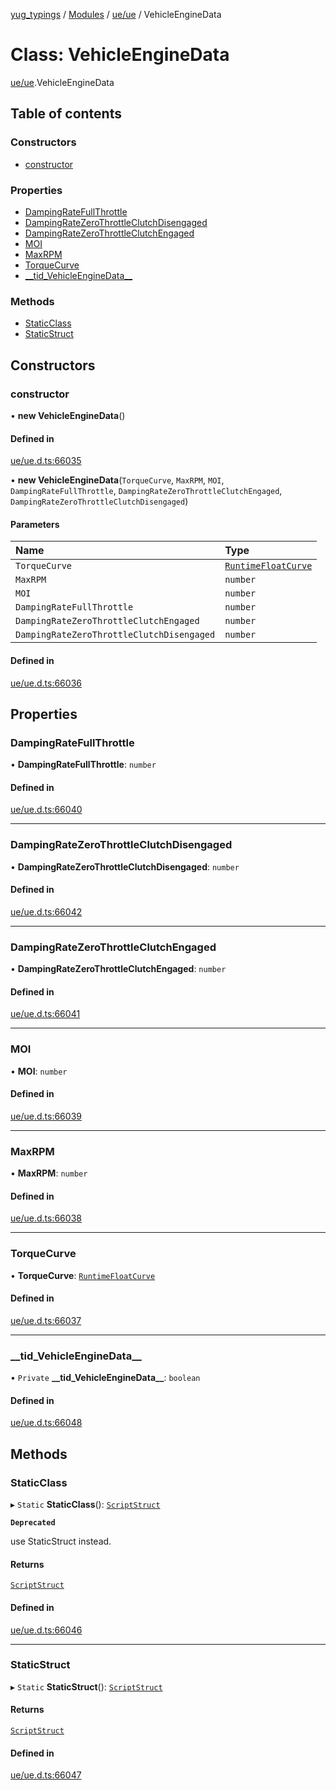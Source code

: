 [yug_typings](../README.md) / [Modules](../modules.md) / [ue/ue](../modules/ue_ue.md) / VehicleEngineData

# Class: VehicleEngineData

[ue/ue](../modules/ue_ue.md).VehicleEngineData

## Table of contents

### Constructors

- [constructor](ue_ue.VehicleEngineData.md#constructor)

### Properties

- [DampingRateFullThrottle](ue_ue.VehicleEngineData.md#dampingratefullthrottle)
- [DampingRateZeroThrottleClutchDisengaged](ue_ue.VehicleEngineData.md#dampingratezerothrottleclutchdisengaged)
- [DampingRateZeroThrottleClutchEngaged](ue_ue.VehicleEngineData.md#dampingratezerothrottleclutchengaged)
- [MOI](ue_ue.VehicleEngineData.md#moi)
- [MaxRPM](ue_ue.VehicleEngineData.md#maxrpm)
- [TorqueCurve](ue_ue.VehicleEngineData.md#torquecurve)
- [\_\_tid\_VehicleEngineData\_\_](ue_ue.VehicleEngineData.md#__tid_vehicleenginedata__)

### Methods

- [StaticClass](ue_ue.VehicleEngineData.md#staticclass)
- [StaticStruct](ue_ue.VehicleEngineData.md#staticstruct)

## Constructors

### constructor

• **new VehicleEngineData**()

#### Defined in

[ue/ue.d.ts:66035](https://github.com/YugMetaverse/yug_typings/blob/25cad34/ue/ue.d.ts#L66035)

• **new VehicleEngineData**(`TorqueCurve`, `MaxRPM`, `MOI`, `DampingRateFullThrottle`, `DampingRateZeroThrottleClutchEngaged`, `DampingRateZeroThrottleClutchDisengaged`)

#### Parameters

| Name | Type |
| :------ | :------ |
| `TorqueCurve` | [`RuntimeFloatCurve`](ue_ue.RuntimeFloatCurve.md) |
| `MaxRPM` | `number` |
| `MOI` | `number` |
| `DampingRateFullThrottle` | `number` |
| `DampingRateZeroThrottleClutchEngaged` | `number` |
| `DampingRateZeroThrottleClutchDisengaged` | `number` |

#### Defined in

[ue/ue.d.ts:66036](https://github.com/YugMetaverse/yug_typings/blob/25cad34/ue/ue.d.ts#L66036)

## Properties

### DampingRateFullThrottle

• **DampingRateFullThrottle**: `number`

#### Defined in

[ue/ue.d.ts:66040](https://github.com/YugMetaverse/yug_typings/blob/25cad34/ue/ue.d.ts#L66040)

___

### DampingRateZeroThrottleClutchDisengaged

• **DampingRateZeroThrottleClutchDisengaged**: `number`

#### Defined in

[ue/ue.d.ts:66042](https://github.com/YugMetaverse/yug_typings/blob/25cad34/ue/ue.d.ts#L66042)

___

### DampingRateZeroThrottleClutchEngaged

• **DampingRateZeroThrottleClutchEngaged**: `number`

#### Defined in

[ue/ue.d.ts:66041](https://github.com/YugMetaverse/yug_typings/blob/25cad34/ue/ue.d.ts#L66041)

___

### MOI

• **MOI**: `number`

#### Defined in

[ue/ue.d.ts:66039](https://github.com/YugMetaverse/yug_typings/blob/25cad34/ue/ue.d.ts#L66039)

___

### MaxRPM

• **MaxRPM**: `number`

#### Defined in

[ue/ue.d.ts:66038](https://github.com/YugMetaverse/yug_typings/blob/25cad34/ue/ue.d.ts#L66038)

___

### TorqueCurve

• **TorqueCurve**: [`RuntimeFloatCurve`](ue_ue.RuntimeFloatCurve.md)

#### Defined in

[ue/ue.d.ts:66037](https://github.com/YugMetaverse/yug_typings/blob/25cad34/ue/ue.d.ts#L66037)

___

### \_\_tid\_VehicleEngineData\_\_

• `Private` **\_\_tid\_VehicleEngineData\_\_**: `boolean`

#### Defined in

[ue/ue.d.ts:66048](https://github.com/YugMetaverse/yug_typings/blob/25cad34/ue/ue.d.ts#L66048)

## Methods

### StaticClass

▸ `Static` **StaticClass**(): [`ScriptStruct`](ue_ue.ScriptStruct.md)

**`Deprecated`**

use StaticStruct instead.

#### Returns

[`ScriptStruct`](ue_ue.ScriptStruct.md)

#### Defined in

[ue/ue.d.ts:66046](https://github.com/YugMetaverse/yug_typings/blob/25cad34/ue/ue.d.ts#L66046)

___

### StaticStruct

▸ `Static` **StaticStruct**(): [`ScriptStruct`](ue_ue.ScriptStruct.md)

#### Returns

[`ScriptStruct`](ue_ue.ScriptStruct.md)

#### Defined in

[ue/ue.d.ts:66047](https://github.com/YugMetaverse/yug_typings/blob/25cad34/ue/ue.d.ts#L66047)
